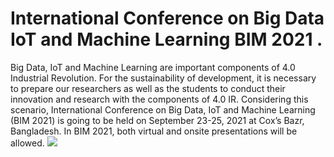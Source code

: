 # International Conference on Big Data IoT and Machine Learning BIM 2021 .
Big Data, IoT and Machine Learning are important components of 4.0 Industrial Revolution. For the sustainability of development, it is necessary to prepare our researchers as well as the students to conduct their innovation and research with the components of 4.0 IR. Considering this scenario, International Conference on Big Data, IoT and Machine Learning (BIM 2021) is going to be held on September 23-25, 2021 at Cox’s Bazr, Bangladesh. In BIM 2021, both virtual and onsite presentations will be allowed.
![](https://scontent.fzyl2-1.fna.fbcdn.net/v/t1.15752-9/171613920_807267750171243_7369698331129363083_n.png?_nc_cat=101&ccb=1-3&_nc_sid=ae9488&_nc_eui2=AeGzsyF-YVSQum_VJsdlKZlcI5oLfnKEgNAjmgt-coSA0MBq1zzm2fPmyZQ-H_RpDR6-KYOpJEp1j0dZtkp0EXKn&_nc_ohc=A7wPMVV-Tw0AX-NBrBu&_nc_ht=scontent.fzyl2-1.fna&oh=2172ce4799ba40eebc0e7add6dbd0bb9&oe=60A120FF&dl=1)


